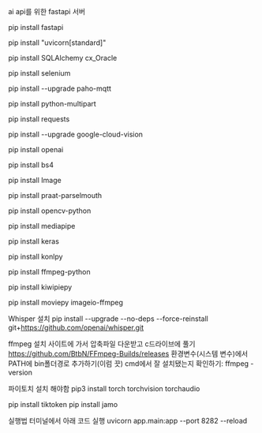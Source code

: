 ai api를 위한 fastapi 서버

pip install fastapi 

pip install "uvicorn[standard]" 

pip install SQLAlchemy cx_Oracle

pip install selenium

pip install --upgrade paho-mqtt

pip install python-multipart

pip install requests

pip install --upgrade google-cloud-vision

pip install openai

pip install bs4

pip install Image

pip install praat-parselmouth

pip install opencv-python

pip install mediapipe

pip install keras

pip install konlpy

pip install ffmpeg-python

pip install kiwipiepy

pip install moviepy imageio-ffmpeg

Whisper 설치
pip install --upgrade --no-deps --force-reinstall git+https://github.com/openai/whisper.git

ffmpeg 설치
사이트에 가서 압축파일 다운받고 c드라이브에 풀기
https://github.com/BtbN/FFmpeg-Builds/releases
환경변수(시스템 변수)에서 PATH에 bin폴더경로 추가하기(이럼 끗)
cmd에서 잘 설치됐는지 확인하기: ffmpeg -version

파이토치 설치 해야함 
pip3 install torch torchvision torchaudio

pip install tiktoken
pip install jamo


실행법
터미널에서 아래 코드 실행
uvicorn app.main:app --port 8282 --reload
